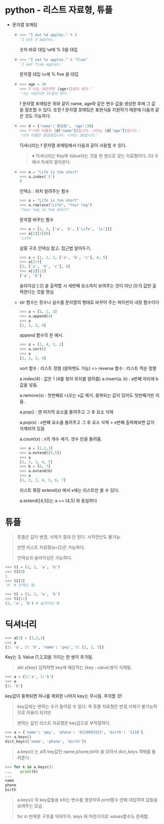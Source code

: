 # python - 리스트 자료형, 튜플

- 문자열 포매팅

  - ```python
    >>> "I eat %d apples." % 3
    'I eat 3 apples.'
    ```

    숫자 바로 대입 `%d`에 % 3을 대입

  - ```python
    >>> "I eat %s apples." % "five"
    'I eat five apples.'
    ```

    문자열 대입 `%s`에 % five 을 대입

  - ```python
    >>> age = 30
    >>> f'나는 내년이면 {age+1}살이 된다.'
    '나는 내년이면 31살이 된다.'
    ```

    f 문자열 포매팅은 위와 같이 name, age와 같은 변수 값을 생성한 후에 그 값을 참조할 수 있다. 또한 f 문자열 포매팅은 표현식을 지원하기 때문에 다음과 같은 것도 가능하다.

  - ```python
    >>> d = {'name':'홍길동', 'age':30}
    >>> f'나의 이름은 {d["name"]}입니다. 나이는 {d["age"]}입니다.'
    '나의 이름은 홍길동입니다. 나이는 30입니다.'
    ```

    딕셔너리는 f 문자열 포매팅에서 다음과 같이 사용할 수 있다.

    > ※ 딕셔너리는 Key와 Value라는 것을 한 쌍으로 갖는 자료형이다. 02-5에서 자세히 알아본다.

  - ```python
    >>> a = "Life is too short"
    >>> a.index('t')
    8
    ```

    인덱스 : 위치 알려주는 함수

    ```python
    >>> a = "Life is too short"
    >>> a.replace("Life", "Your leg")
    'Your leg is too short'
    ```

    문자열 바꾸는 함수

    ```python
    >>> a = [1, 2, ['a', 'b', ['Life', 'is']]]
    >>> a[2][2][0]
    'Life'
    ```

    삼중 구조 인덱싱 참고. 접근법 알아두기.

    ```python
    >>> a = [1, 2, 3, ['a', 'b', 'c'], 4, 5]
    >>> a[2:5]
    [3, ['a', 'b', 'c'], 4]
    >>> a[3][:2]
    ['a', 'b']
    ```

    슬라이싱 [:2] 을 출력할 시 세번째 요소까지 보여주는 것이 아닌 [0:1] 값만 출력한다는 것을 명심

  - str 함수는 정수나 실수를 문자열의 형태로 바꾸어 주는 파이썬의 내장 함수이다

    ```python
    >>> a = [1, 2, 3]
    >>> a.append(4)
    >>> a
    [1, 2, 3, 4]
    ```

    append 함수의 한 예시. 

    ```python
    >>> a = [1, 4, 3, 2]
    >>> a.sort()
    >>> a
    [1, 2, 3, 4]
    ```

    sort 함수 : 리스트 정렬 (알파벳도 가능) <> reverse 함수 : 리스트 역순 정렬

    a.index(4) : 값은 1 (4를 찾아 위치를 알려줌)  a.insert(a, b) : a번째 자리에 b값을 넣음.

    a.remove(x) : 첫번째로 나오는 x값 제거. 중복되는 값이 있어도 첫번째거만 지움.

    a.pop() : 맨 마지막 요소를 돌려주고 그 후 요소 삭제

    a.pop(x) : x번째 요소를 돌려주고 그 후 요소 삭제 > x번째 출력해보면 값이 삭제되어 있음

    a.count(x) : x의 개수 세기. 갯수 만큼 돌려줌.

    ```python
    >>> a = [1,2,3]
    >>> a.extend([4,5])
    >>> a
    [1, 2, 3, 4, 5]
    >>> b = [6, 7]
    >>> a.extend(b)
    >>> a
    [1, 2, 3, 4, 5, 6, 7]
    ```

    리스트 확장 extend(x) 에서 x에는 리스트만 올 수 있다.

    a.extend([4,5])는 a += [4,5] 와 동일하다

# 튜플

> 튜플은 값이 변경, 삭제가 절대 안 된다. 사칙연산도 불가능.
>
> 반면 리스트 자료형(a=[])은 가능하다.
>
> 인덱싱과 슬라이싱은 가능하다.

```python
>>> t1 = (1, 2, 'a', 'b')
>>> t1[0]
1
>>> t1[3]
'b' # 인덱싱 예.
```

```python
>>> t1 = (1, 2, 'a', 'b')
>>> t1[1:]
(2, 'a', 'b') # 슬라이싱 예
```



# 딕셔너리

```python
>>> a[3] = [1,2,3]
>>> a
{1: 'a', 2: 'b', 'name': 'pey', 3: [1, 2, 3]}
```

Key는 3, Value [1,2,3]을 가지는 한 쌍이 추가됨.

> del a[key] 입력하면 key에 해당하는 {key : value}쌍이 삭제됨.

```python
>>> a = {1:'a', 1:'b'}
>>> a
{1: 'b'}
```

key값이 중복되면 하나를 제외한 나머지 key는 무시됨. 주의할 것!

> key값에는 변하는 수가 들어갈 수 없다. 즉 튜플 자료형은 변경,삭제가 불가능하므로 허용이 되지만
>
> 변하는 값인 리스트 자료형은 key값으로 부적절하다.

```python
>>> a = {'name': 'pey', 'phone': '0119993323', 'birth': '1118'}
>>> a.keys()
dict_keys(['name', 'phone', 'birth'])
```

> a.keys() 는 a의 key값인 name,phone,birth 을 모아서 dict_keys 객체를 돌려준다.

```python
>>> for k in a.keys():
...    print(k)
...
name
phone
birth
```

> a.keys() 의 key값들을 k라는 변수를 생성하여 print함수 안에 대입하여 값들을 보여주는 모습.
>
> for in 반복문 구조를 익혀두자. keys 와 마찬가지로 values함수도 존재함.